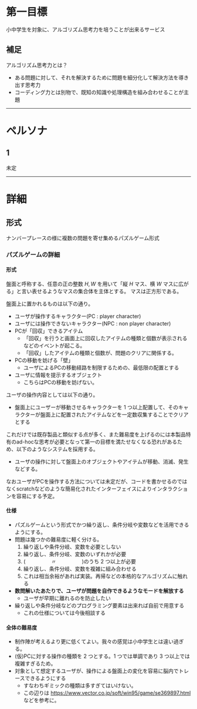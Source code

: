 <!-- MathJaX required to read this markdown -->

# 第一目標

小中学生を対象に、アルゴリズム思考力を培うことが出来るサービス

## 補足

アルゴリズム思考力とは？

- ある問題に対して、それを解決するために問題を細分化して解決方法を導き出す思考力
- コーディング力とは別物で、既知の知識や処理構造を組み合わせることが主題

---

# ペルソナ

## 1

未定

---

# 詳細

## 形式

ナンバープレースの様に複数の問題を寄せ集めるパズルゲーム形式

### パズルゲームの詳細

#### 形式

盤面と呼称する、任意の正の整数 $H, W$ を用いて「縦 $H$ マス、横 $W$ マスに広がる」と言い表せるようなマスの集合体を主体とする。
マスは正方形である。

盤面上に置かれるものは以下の通り。

- ユーザが操作するキャラクター(PC : player character)
- ユーザには操作できないキャラクター(NPC : non player character)
- PCが「回収」できるアイテム
  - 「回収」を行うと画面上に回収したアイテムの種類と個数が表示されるなどのイベントが起こる。
  - 「回収」したアイテムの種類と個数が、問題のクリアに関係する。
- PCの移動を妨げる「壁」
  - ユーザによるPCの移動経路を制限するための、最低限の配置とする
- ユーザに情報を提示するオブジェクト
  - こちらはPCの移動を妨げない。

ユーザの操作内容としては以下の通り。

- 盤面上にユーザーが移動させるキャラクターを $1$ つ以上配置して、そのキャラクターが盤面上に配置されたアイテムなどを一定数収集することでクリアとする

これだけでは既存製品と類似する点が多く、また難易度を上げるのには本製品特有のad-hocな思考が必要となって第一の目標を満たせなくなる恐れがあるため、以下のようなシステムを採用する。

- ユーザの操作に対して盤面上のオブジェクトやアイテムが移動、消滅、発生などする。

なおユーザがPCを操作する方法については未定だが、コードを書かせるのではなくscratchなどのような簡易化されたインターフェイスによりインタラクションを容易にする予定。

#### 仕様

- パズルゲームという形式でかつ繰り返し、条件分岐や変数などを活用できるようにする。
- 問題は幾つかの難易度に軽く分ける。
  1. 繰り返しや条件分岐、変数を必要としない
  2. 繰り返し、条件分岐、変数のいずれかが必要
  3. (　　　　　〃　　　　　)のうち $2$ つ以上が必要
  4. 繰り返し、条件分岐、変数を複雑に組み合わせる
  5. これは相当余裕があれば実装。再帰などの本格的なアルゴリズムに触れる
- **数問解いたあたりで、ユーザが問題を自作できるようなモードを解放する**
  - ユーザが早期に離れるのを防止したい
- 繰り返しや条件分岐などのプログラミング要素は出来れば自前で用意する
  - これの仕様については今後相談する

#### 全体の難易度

- 制作陣が考えるより更に低くてよい。我々の感覚は小中学生とは違い過ぎる。
- (仮)PCに対する操作の種類を $2$ つとする。$1$ つでは単調であり $3$ つ以上では複雑すぎるため。
- 対象として想定するユーザが、操作による盤面上の変化を容易に脳内でトレースできるようにする
  - すなわちギミックの種類は多すぎてはいけない。
  - この辺りは https://www.vector.co.jp/soft/win95/game/se369897.html などを参考に。
